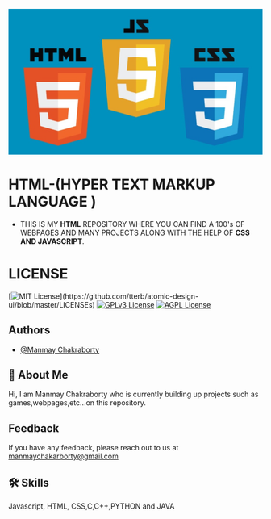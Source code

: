 <!-- ![Logo](html.jpg) -->
<kbd>![Image](html.jpg)</kbd>

    
# HTML-(HYPER TEXT MARKUP LANGUAGE )
 -  THIS IS MY **HTML** REPOSITORY WHERE YOU CAN FIND A 100's OF WEBPAGES AND MANY PROJECTS ALONG WITH THE HELP OF **CSS AND JAVASCRIPT**.

# LICENSE

[![MIT License](https://img.shields.io/apm/l/atomic-design-ui.svg?)](https://github.com/tterb/atomic-design-ui/blob/master/LICENSEs)
[![GPLv3 License](https://img.shields.io/badge/License-GPL%20v3-yellow.svg)](https://opensource.org/licenses/)
[![AGPL License](https://img.shields.io/badge/license-AGPL-blue.svg)](http://www.gnu.org/licenses/agpl-3.0)


## Authors

- [@Manmay Chakraborty](https://www.github.com/manmay2)


## 🚀 About Me
Hi, I am Manmay Chakraborty who is currently building up projects such as games,webpages,etc...on this repository.




## Feedback

If you have any feedback, please reach out to us at manmaychakarborty@gmail.com


## 🛠 Skills
Javascript, HTML, CSS,C,C++,PYTHON and JAVA


